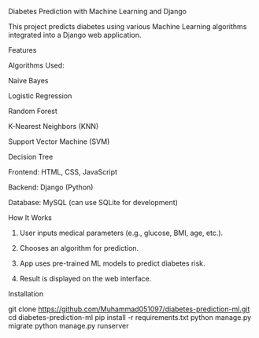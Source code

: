 Diabetes Prediction with Machine Learning and Django

This project predicts diabetes using various Machine Learning algorithms integrated into a Django web application.

Features

Algorithms Used:

Naive Bayes

Logistic Regression

Random Forest

K-Nearest Neighbors (KNN)

Support Vector Machine (SVM)

Decision Tree


Frontend: HTML, CSS, JavaScript

Backend: Django (Python)

Database: MySQL (can use SQLite for development)


How It Works

1. User inputs medical parameters (e.g., glucose, BMI, age, etc.).


2. Chooses an algorithm for prediction.


3. App uses pre-trained ML models to predict diabetes risk.


4. Result is displayed on the web interface.



Installation

git clone https://github.com/Muhammad051097/diabetes-prediction-ml.git
cd diabetes-prediction-ml
pip install -r requirements.txt
python manage.py migrate
python manage.py runserver
